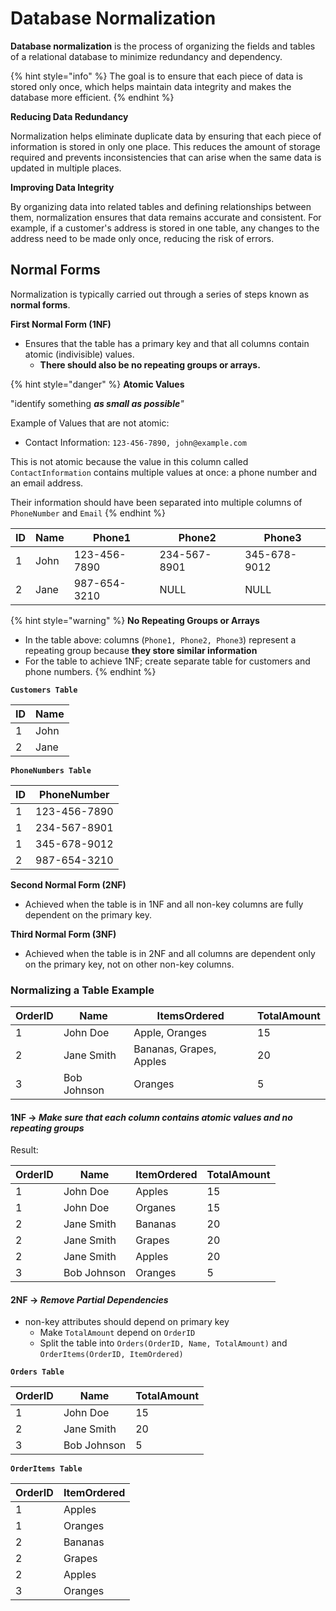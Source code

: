 # Database Normalization

**Database normalization** is the process of organizing the fields and tables of a relational database to minimize redundancy and dependency.&#x20;

{% hint style="info" %}
The goal is to ensure that each piece of data is stored only once, which helps maintain data integrity and makes the database more efficient.
{% endhint %}

**Reducing Data Redundancy**

Normalization helps eliminate duplicate data by ensuring that each piece of information is stored in only one place. This reduces the amount of storage required and prevents inconsistencies that can arise when the same data is updated in multiple places.

**Improving Data Integrity**

By organizing data into related tables and defining relationships between them, normalization ensures that data remains accurate and consistent. For example, if a customer's address is stored in one table, any changes to the address need to be made only once, reducing the risk of errors.

## Normal Forms

Normalization is typically carried out through a series of steps known as **normal forms**.

**First Normal Form (1NF)**&#x20;

* Ensures that the table has a primary key and that all columns contain atomic (indivisible) values.&#x20;
  * **There should also be no repeating groups or arrays.**

{% hint style="danger" %}
**Atomic Values**

"identify something _**as small as possible**"_

Example of Values that are not atomic:

* Contact Information: `123-456-7890, john@example.com`

This is not atomic because the value in this column called `ContactInformation` contains multiple values at once: a phone number and an email address.

Their information should have been separated into multiple columns of `PhoneNumber` and `Email`
{% endhint %}

| ID | Name | Phone1       | Phone2       | Phone3       |
| -- | ---- | ------------ | ------------ | ------------ |
| 1  | John | 123-456-7890 | 234-567-8901 | 345-678-9012 |
| 2  | Jane | 987-654-3210 | NULL         | NULL         |

{% hint style="warning" %}
**No Repeating Groups or Arrays**

* In the table above: columns (`Phone1, Phone2, Phone3`) represent a repeating group because **they store similar information**
* For the table to achieve 1NF; create separate table for customers and phone numbers.
{% endhint %}

**`Customers Table`**

| ID | Name |
| -- | ---- |
| 1  | John |
| 2  | Jane |

**`PhoneNumbers Table`**

| ID | PhoneNumber  |
| -- | ------------ |
| 1  | 123-456-7890 |
| 1  | 234-567-8901 |
| 1  | 345-678-9012 |
| 2  | 987-654-3210 |

**Second Normal Form (2NF)**

* Achieved when the table is in 1NF and all non-key columns are fully dependent on the primary key.

**Third Normal Form (3NF)**

* Achieved when the table is in 2NF and all columns are dependent only on the primary key, not on other non-key columns.

### Normalizing a Table Example

| OrderID | Name        | ItemsOrdered            | TotalAmount |
| ------- | ----------- | ----------------------- | ----------- |
| 1       | John Doe    | Apple, Oranges          | 15          |
| 2       | Jane Smith  | Bananas, Grapes, Apples | 20          |
| 3       | Bob Johnson | Oranges                 | 5           |

#### 1NF -> _Make sure that each column contains atomic values and no repeating groups_

Result:

| OrderID | Name        | ItemOrdered | TotalAmount |
| ------- | ----------- | ----------- | ----------- |
| 1       | John Doe    | Apples      | 15          |
| 1       | John Doe    | Organes     | 15          |
| 2       | Jane Smith  | Bananas     | 20          |
| 2       | Jane Smith  | Grapes      | 20          |
| 2       | Jane Smith  | Apples      | 20          |
| 3       | Bob Johnson | Oranges     | 5           |

#### 2NF -> _Remove Partial Dependencies_

* non-key attributes should depend on primary key
  * Make `TotalAmount` depend on `OrderID`
  * Split the table into `Orders(OrderID, Name, TotalAmount)` and `OrderItems(OrderID, ItemOrdered)`

**`Orders Table`**

| OrderID | Name        | TotalAmount |
| ------- | ----------- | ----------- |
| 1       | John Doe    | 15          |
| 2       | Jane Smith  | 20          |
| 3       | Bob Johnson | 5           |

**`OrderItems Table`**

| OrderID | ItemOrdered |
| ------- | ----------- |
| 1       | Apples      |
| 1       | Oranges     |
| 2       | Bananas     |
| 2       | Grapes      |
| 2       | Apples      |
| 3       | Oranges     |

